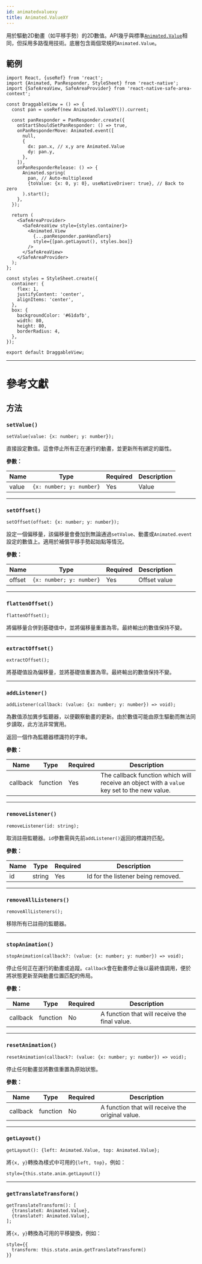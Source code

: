 ```yaml
---
id: animatedvaluexy
title: Animated.ValueXY
---
```


用於驅動2D動畫（如平移手勢）的2D數值。API幾乎與標準[`Animated.Value`](animatedvalue)相同，但採用多路復用技術。底層包含兩個常規的`Animated.Value`。

## 範例

```SnackPlayer name=Animated.ValueXY%20Example
import React, {useRef} from 'react';
import {Animated, PanResponder, StyleSheet} from 'react-native';
import {SafeAreaView, SafeAreaProvider} from 'react-native-safe-area-context';

const DraggableView = () => {
  const pan = useRef(new Animated.ValueXY()).current;

  const panResponder = PanResponder.create({
    onStartShouldSetPanResponder: () => true,
    onPanResponderMove: Animated.event([
      null,
      {
        dx: pan.x, // x,y are Animated.Value
        dy: pan.y,
      },
    ]),
    onPanResponderRelease: () => {
      Animated.spring(
        pan, // Auto-multiplexed
        {toValue: {x: 0, y: 0}, useNativeDriver: true}, // Back to zero
      ).start();
    },
  });

  return (
    <SafeAreaProvider>
      <SafeAreaView style={styles.container}>
        <Animated.View
          {...panResponder.panHandlers}
          style={[pan.getLayout(), styles.box]}
        />
      </SafeAreaView>
    </SafeAreaProvider>
  );
};

const styles = StyleSheet.create({
  container: {
    flex: 1,
    justifyContent: 'center',
    alignItems: 'center',
  },
  box: {
    backgroundColor: '#61dafb',
    width: 80,
    height: 80,
    borderRadius: 4,
  },
});

export default DraggableView;
```

---

# 參考文獻

## 方法

### `setValue()`

```tsx
setValue(value: {x: number; y: number});
```

直接設定數值。這會停止所有正在運行的動畫，並更新所有綁定的屬性。

**參數：**

| Name  | Type                     | Required | Description |
| ----- | ------------------------ | -------- | ----------- |
| value | `{x: number; y: number}` | Yes      | Value       |

---

### `setOffset()`

```tsx
setOffset(offset: {x: number; y: number});
```

設定一個偏移量，該偏移量會疊加到無論通過`setValue`、動畫或`Animated.event`設定的數值上。適用於補償平移手勢起始點等情況。

**參數：**

| Name   | Type                     | Required | Description  |
| ------ | ------------------------ | -------- | ------------ |
| offset | `{x: number; y: number}` | Yes      | Offset value |

---

### `flattenOffset()`

```tsx
flattenOffset();
```

將偏移量合併到基礎值中，並將偏移量重置為零。最終輸出的數值保持不變。

---

### `extractOffset()`

```tsx
extractOffset();
```

將基礎值設為偏移量，並將基礎值重置為零。最終輸出的數值保持不變。

---

### `addListener()`

```tsx
addListener(callback: (value: {x: number; y: number}) => void);
```

為數值添加異步監聽器，以便觀察動畫的更新。由於數值可能由原生驅動而無法同步讀取，此方法非常實用。

返回一個作為監聽器標識符的字串。

**參數：**

| Name     | Type     | Required | Description                                                                                 |
| -------- | -------- | -------- | ------------------------------------------------------------------------------------------- |
| callback | function | Yes      | The callback function which will receive an object with a `value` key set to the new value. |

---

### `removeListener()`

```tsx
removeListener(id: string);
```

取消註冊監聽器。`id`參數需與先前`addListener()`返回的標識符匹配。

**參數：**

| Name | Type   | Required | Description                        |
| ---- | ------ | -------- | ---------------------------------- |
| id   | string | Yes      | Id for the listener being removed. |

---

### `removeAllListeners()`

```tsx
removeAllListeners();
```

移除所有已註冊的監聽器。

---

### `stopAnimation()`

```tsx
stopAnimation(callback?: (value: {x: number; y: number}) => void);
```

停止任何正在運行的動畫或追蹤。`callback`會在動畫停止後以最終值調用，便於將狀態更新至與動畫位置匹配的佈局。

**參數：**

| Name     | Type     | Required | Description                                   |
| -------- | -------- | -------- | --------------------------------------------- |
| callback | function | No       | A function that will receive the final value. |

---

### `resetAnimation()`

```tsx
resetAnimation(callback?: (value: {x: number; y: number}) => void);
```

停止任何動畫並將數值重置為原始狀態。

**參數：**

| Name     | Type     | Required | Description                                      |
| -------- | -------- | -------- | ------------------------------------------------ |
| callback | function | No       | A function that will receive the original value. |

---

### `getLayout()`

```tsx
getLayout(): {left: Animated.Value, top: Animated.Value};
```

將`{x, y}`轉換為樣式中可用的`{left, top}`，例如：

```tsx
style={this.state.anim.getLayout()}
```

---

### `getTranslateTransform()`

```tsx
getTranslateTransform(): [
  {translateX: Animated.Value},
  {translateY: Animated.Value},
];
```

將`{x, y}`轉換為可用的平移變換，例如：

```tsx
style={{
  transform: this.state.anim.getTranslateTransform()
}}
```